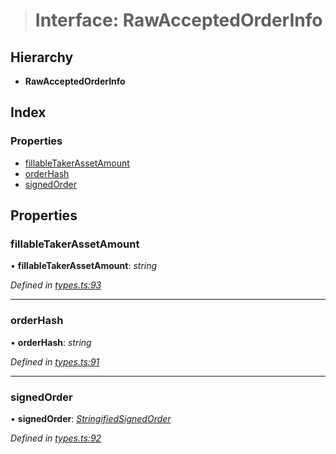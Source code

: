 > # Interface: RawAcceptedOrderInfo

## Hierarchy

* **RawAcceptedOrderInfo**

## Index

### Properties

* [fillableTakerAssetAmount](_types_.rawacceptedorderinfo.md#fillabletakerassetamount)
* [orderHash](_types_.rawacceptedorderinfo.md#orderhash)
* [signedOrder](_types_.rawacceptedorderinfo.md#signedorder)

## Properties

###  fillableTakerAssetAmount

• **fillableTakerAssetAmount**: *string*

*Defined in [types.ts:93](https://github.com/0xProject/0x-mesh/blob/7038c73/rpc/clients/typescript/src/types.ts#L93)*

___

###  orderHash

• **orderHash**: *string*

*Defined in [types.ts:91](https://github.com/0xProject/0x-mesh/blob/7038c73/rpc/clients/typescript/src/types.ts#L91)*

___

###  signedOrder

• **signedOrder**: *[StringifiedSignedOrder](_types_.stringifiedsignedorder.md)*

*Defined in [types.ts:92](https://github.com/0xProject/0x-mesh/blob/7038c73/rpc/clients/typescript/src/types.ts#L92)*